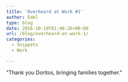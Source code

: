 ```yaml
---
title: 'Overheard at Work #1'
author: Edel
type: blog
date: 2016-10-19T01:46:26+00:00
url: /blog/overheard-at-work-1/
categories:
  - Snippets
  - Work

---
```

"Thank you Doritos, bringing families together."


